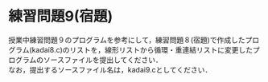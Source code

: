 #  練習問題9(宿題)
授業中練習問題９のプログラムを参考にして，練習問題８(宿題)で作成したプログラム(kadai8.c)のリストを，線形リストから循環・重連結リストに変更したプログラムのソースファイルを提出してください．    
なお，提出するソースファイル名は，kadai9.cとしてください．
